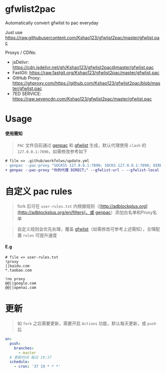 # gfwlist2pac
Automatically convert gfwlist to pac everyday

Just use https://raw.githubusercontent.com/Kshao123/gfwlist2pac/master/gfwlist.pac

Proxys / CDNs:

- jsDelivr: https://cdn.jsdelivr.net/gh/Kshao123/gfwlist2pac@master/gfwlist.pac
- FastGit: https://raw.fastgit.org/Kshao123/gfwlist2pac/master/gfwlist.pac
- GitHub Proxy: https://ghproxy.com/https://github.com/Kshao123/gfwlist2pac/blob/master/gfwlist.pac
- 7ED SERVICE: https://raw.sevencdn.com/Kshao123/gfwlist2pac/master/gfwlist.pac

# Usage
#### 使用需知
> `PAC` 文件目前通过 [genpac](https://github.com/Kshao123/genpac) 和 [gfwlist](https://github.com/gfwlist/gfwlist) 生成，默认代理使用 `clash` 的 `127.0.0.1:7890`，如需修改参考如下
```diff
# file => .github/workfolws/update.yml
- genpac --pac-proxy "SOCKS5 127.0.0.1:7890; SOCKS 127.0.0.1:7890; DIRECT;" --gfwlist-url - --gfwlist-local gfwlist/gfwlist.txt -o gfwlist.pac --user-rule-from user-rules.txt
+ genpac --pac-proxy "你的代理 DIRECT;" --gfwlist-url - --gfwlist-local gfwlist/gfwlist.txt -o gfwlist.pac --user-rule-from user-rules.txt
```

# 自定义 pac rules
> fork 后可在 `user-rules.txt` 内根据规则（[http://adblockplus.org](http://adblockplus.org/en/filters)，或 [genpac](https://github.com/Kshao123/genpac)）添加白名单和Proxy名单

> 自定义规则会优先处理，覆盖 [gfwlist](https://github.com/gfwlist/gfwlist)（如需修改可参考上述需知），合理配置 `rules` 可提升速度
#### E.g
```shell
# file => user-rules.txt
!proxy
||baidu.com
*.taobao.com

!no proxy
@@||google.com
@@||openai.com
```
# 更新
> 如 `fork` 之后需要更新，需要开启 `Actions` 功能，默认每天更新，或 `push` 后
```yml
on:
  push:
    branches:
      - master
  # 更新时间 每日 19:37
  schedule:
    - cron: '37 19 * * *'
```
